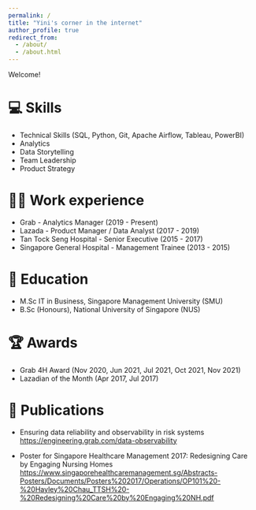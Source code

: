 ```yaml
---
permalink: /
title: "Yini's corner in the internet"
author_profile: true
redirect_from: 
  - /about/
  - /about.html
---
```


Welcome!

💻 Skills 
======
* Technical Skills (SQL, Python, Git, Apache Airflow, Tableau, PowerBI)
* Analytics
* Data Storytelling
* Team Leadership 
* Product Strategy

👩‍💻 Work experience 
======
* Grab - Analytics Manager (2019 - Present)
* Lazada - Product Manager / Data Analyst (2017 - 2019)
* Tan Tock Seng Hospital - Senior Executive (2015 - 2017)
* Singapore General Hospital - Management Trainee (2013 - 2015)

🏫 Education 
======
* M.Sc IT in Business, Singapore Management University (SMU)
* B.Sc (Honours), National University of Singapore (NUS)

🏆 Awards 
======
* Grab 4H Award (Nov 2020, Jun 2021, Jul 2021, Oct 2021, Nov 2021)
* Lazadian of the Month (Apr 2017, Jul 2017)

📝 Publications 
======
* Ensuring data reliability and observability in risk systems
https://engineering.grab.com/data-observability

* Poster for Singapore Healthcare Management 2017: Redesigning Care by Engaging Nursing Homes
https://www.singaporehealthcaremanagement.sg/Abstracts-Posters/Documents/Posters%202017/Operations/OP101%20-%20Hayley%20Chau_TTSH%20-%20Redesigning%20Care%20by%20Engaging%20NH.pdf